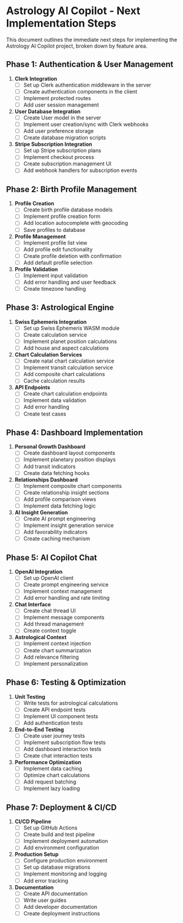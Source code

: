 # Astrology AI Copilot - Next Implementation Steps

This document outlines the immediate next steps for implementing the Astrology AI Copilot project, broken down by feature area.

## Phase 1: Authentication & User Management

1. **Clerk Integration**
   - [ ] Set up Clerk authentication middleware in the server
   - [ ] Create authentication components in the client
   - [ ] Implement protected routes
   - [ ] Add user session management

2. **User Database Integration**
   - [ ] Create User model in the server
   - [ ] Implement user creation/sync with Clerk webhooks
   - [ ] Add user preference storage
   - [ ] Create database migration scripts

3. **Stripe Subscription Integration**
   - [ ] Set up Stripe subscription plans
   - [ ] Implement checkout process
   - [ ] Create subscription management UI
   - [ ] Add webhook handlers for subscription events

## Phase 2: Birth Profile Management

1. **Profile Creation**
   - [ ] Create birth profile database models
   - [ ] Implement profile creation form
   - [ ] Add location autocomplete with geocoding
   - [ ] Save profiles to database

2. **Profile Management**
   - [ ] Implement profile list view
   - [ ] Add profile edit functionality
   - [ ] Create profile deletion with confirmation
   - [ ] Add default profile selection

3. **Profile Validation**
   - [ ] Implement input validation
   - [ ] Add error handling and user feedback
   - [ ] Create timezone handling

## Phase 3: Astrological Engine

1. **Swiss Ephemeris Integration**
   - [ ] Set up Swiss Ephemeris WASM module
   - [ ] Create calculation service
   - [ ] Implement planet position calculations
   - [ ] Add house and aspect calculations

2. **Chart Calculation Services**
   - [ ] Create natal chart calculation service
   - [ ] Implement transit calculation service
   - [ ] Add composite chart calculations
   - [ ] Cache calculation results

3. **API Endpoints**
   - [ ] Create chart calculation endpoints
   - [ ] Implement data validation
   - [ ] Add error handling
   - [ ] Create test cases

## Phase 4: Dashboard Implementation

1. **Personal Growth Dashboard**
   - [ ] Create dashboard layout components
   - [ ] Implement planetary position displays
   - [ ] Add transit indicators
   - [ ] Create data fetching hooks

2. **Relationships Dashboard**
   - [ ] Implement composite chart components
   - [ ] Create relationship insight sections
   - [ ] Add profile comparison views
   - [ ] Implement data fetching logic

3. **AI Insight Generation**
   - [ ] Create AI prompt engineering
   - [ ] Implement insight generation service
   - [ ] Add favorability indicators
   - [ ] Create caching mechanism

## Phase 5: AI Copilot Chat

1. **OpenAI Integration**
   - [ ] Set up OpenAI client
   - [ ] Create prompt engineering service
   - [ ] Implement context management
   - [ ] Add error handling and rate limiting

2. **Chat Interface**
   - [ ] Create chat thread UI
   - [ ] Implement message components
   - [ ] Add thread management
   - [ ] Create context toggle

3. **Astrological Context**
   - [ ] Implement context injection
   - [ ] Create chart summarization
   - [ ] Add relevance filtering
   - [ ] Implement personalization

## Phase 6: Testing & Optimization

1. **Unit Testing**
   - [ ] Write tests for astrological calculations
   - [ ] Create API endpoint tests
   - [ ] Implement UI component tests
   - [ ] Add authentication tests

2. **End-to-End Testing**
   - [ ] Create user journey tests
   - [ ] Implement subscription flow tests
   - [ ] Add dashboard interaction tests
   - [ ] Create chat interaction tests

3. **Performance Optimization**
   - [ ] Implement data caching
   - [ ] Optimize chart calculations
   - [ ] Add request batching
   - [ ] Implement lazy loading

## Phase 7: Deployment & CI/CD

1. **CI/CD Pipeline**
   - [ ] Set up GitHub Actions
   - [ ] Create build and test pipeline
   - [ ] Implement deployment automation
   - [ ] Add environment configuration

2. **Production Setup**
   - [ ] Configure production environment
   - [ ] Set up database migrations
   - [ ] Implement monitoring and logging
   - [ ] Add error tracking

3. **Documentation**
   - [ ] Create API documentation
   - [ ] Write user guides
   - [ ] Add developer documentation
   - [ ] Create deployment instructions